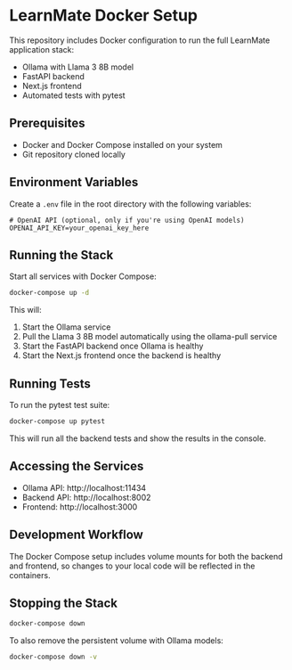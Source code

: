 # LearnMate Docker Setup

This repository includes Docker configuration to run the full LearnMate application stack:
- Ollama with Llama 3 8B model
- FastAPI backend
- Next.js frontend
- Automated tests with pytest

## Prerequisites

- Docker and Docker Compose installed on your system
- Git repository cloned locally

## Environment Variables

Create a `.env` file in the root directory with the following variables:

```
# OpenAI API (optional, only if you're using OpenAI models)
OPENAI_API_KEY=your_openai_key_here
```

## Running the Stack

Start all services with Docker Compose:

```bash
docker-compose up -d
```

This will:
1. Start the Ollama service 
2. Pull the Llama 3 8B model automatically using the ollama-pull service
3. Start the FastAPI backend once Ollama is healthy
4. Start the Next.js frontend once the backend is healthy

## Running Tests

To run the pytest test suite:

```bash
docker-compose up pytest
```

This will run all the backend tests and show the results in the console.

## Accessing the Services

- Ollama API: http://localhost:11434
- Backend API: http://localhost:8002
- Frontend: http://localhost:3000

## Development Workflow

The Docker Compose setup includes volume mounts for both the backend and frontend, so changes to your local code will be reflected in the containers.

## Stopping the Stack

```bash
docker-compose down
```

To also remove the persistent volume with Ollama models:

```bash
docker-compose down -v
``` 
